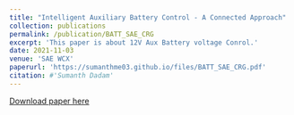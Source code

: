 ```yaml
---
title: "Intelligent Auxiliary Battery Control - A Connected Approach"
collection: publications
permalink: /publication/BATT_SAE_CRG
excerpt: 'This paper is about 12V Aux Battery voltage Conrol.'
date: 2021-11-03
venue: 'SAE WCX'
paperurl: 'https://sumanthme03.github.io/files/BATT_SAE_CRG.pdf'
citation: #'Sumanth Dadam'
---
```


[Download paper here](https://sumanthme03.github.io/files/BATT_SAE_CRG.pdf)
